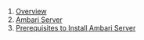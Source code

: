 1. [Overview](https://github.com/acceldata-io/odpdocumentation/wiki/Overiew)
2. [Ambari Server](https://github.com/acceldata-io/odpdocumentation/wiki/Ambari-Server)
4. [Prerequisites to Install Ambari Server](https://github.com/acceldata-io/odpdocumentation/wiki/Prerequisites-to-Install-Ambari-Server)


